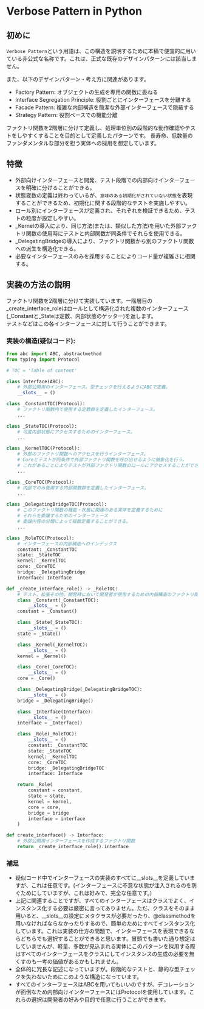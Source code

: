 
# Verbose Pattern in Python

## 初めに
`Verbose Pattern`という用語は、この構造を説明するために本稿で便宜的に用いている非公式な名称です。これは、正式な既存のデザインパターンには該当しません。

また、以下のデザインパターン・考え方に関連があります。
- Factory Pattern: オブジェクトの生成を専用の関数に委ねる
- Interface Segregation Principle: 役割ごとにインターフェースを分離する
- Facade Pattern: 複雑な内部構造を簡潔な外部インターフェースで隠蔽する
- Strategy Pattern: 役割ベースでの機能分離

ファクトリ関数を2階層に分けて定義し、処理単位別の段階的な動作確認やテストをしやすくすることを目的として定義したパターンです。
長寿命、低数量のファンダメンタルな部分を担う実体への採用を想定しています。

## 特徴

- 外部向けインターフェースと開発、テスト段階での内部向けインターフェースを明確に分けることができる。
- 状態変数の定義は終わっているが、`意味のある初期化がされていない状態`を表現することができるため、初期化に関する段階的なテストを実施しやすい。
- ロール別にインターフェースが定義され、それぞれを検証できるため、テストの粒度が設定しやすい。
- _Kernelの導入により、同じ方法(または、類似した方法)を用いた外部ファクトリ関数の使用時にテストと内部関数が同条件でそれらを使用できる。
- _DelegatingBridgeの導入により、ファクトリ関数から別のファクトリ関数への派生を構造化できる。
- 必要なインターフェースのみを採用することによりコード量が複雑さに相関する。


## 実装の方法の説明

ファクトリ関数を2階層に分けて実装しています。一階層目の_create_interface_roleはロールとして構造化された複数のインターフェース(_Constantと_Stateは定数、内部状態のゲッター)を返します。  
テストなどはこの各インターフェースに対して行うことができます。

### 実装の構造(疑似コード):

```python
from abc import ABC, abstractmethod
from typing import Protocol

# TOC = 'Table of content'

class Interface(ABC):
    # 外部公開用のインターフェース。型チェックを行えるようにABCで定義。
    __slots__ = ()

class _ConstantTOC(Protocol):
    # ファクトリ関数内で使用する定数群を定義したインターフェース。
    ...

class _StateTOC(Protocol):
    # 可変内部状態にアクセスするためのインターフェース。
    ...

class _KernelTOC(Protocol):
    # 外部のファクトリ関数へのアクセスを行うインターフェース。
    # Coreとテストが同条件で外部ファクトリ関数を呼び出せるように抽象化を行う。
    # これがあることによりテストが外部ファクトリ関数のロールにアクセスすることができる。
    ...

class _CoreTOC(Protocol):
    # 内部でのみ使用する内部関数群を定義したインターフェース。
    ...

class _DelegatingBridgeTOC(Protocol):
    # このファクトリ関数の機能・状態に関連のある実体を定義するために
    # それらを委譲するためのインターフェース
    # 委譲内容の分類によって複数定義することができる。
    ...

class _RoleTOC(Protocol):
    # インターフェースの内部構造へのインデックス
    constant: _ConstantTOC
    state: _StateTOC
    kernel: _KernelTOC
    core: _CoreTOC
    bridge: _DelegatingBridge
    interface: Interface

def _create_interface_role() -> _RoleTOC:
    # テスト、拡張その他、開発時において開発者が使用するための内部構造のファクトリ関数
    class _Constant(_ConstantTOC):
        __slots__ = ()
    constant = _Constant()

    class _State(_StateTOC):
        __slots__ = ()
    state = _State()

    class _Kernel(_KernelTOC):
        __slots__ = ()
    kernel = _Kernel()

    class _Core(_CoreTOC):
        __slots__ = ()
    core = _Core()

    class _DelegatingBridge(_DelegatingBridgeTOC):
        __slots__ = ()
    bridge = _DelegatingBridge()

    class _Interface(Interface):
        __slots__ = ()
    interface = _Interface()

    class _Role(_RoleTOC):
        __slots__ = ()
        constant: _ConstantTOC
        state: _StateTOC
        kernel: _KernelTOC
        core: _CoreTOC
        bridge: _DelegatingBridgeTOC
        interface: Interface

    return _Role(
        constant = constant,
        state = state,
        kernel = kernel,
        core = core,
        bridge = bridge
        interface = interface
    )

def create_interface() -> Interface:
    # 外部公開用インターフェースを作成するファクトリ関数
    return _create_interface_role().interface

```

### 補足
- 疑似コード中でインターフェースの実装のすべてに__slots__を定義していますが、これは任意です。(インターフェースに不意な状態が注入されるのを防ぐためにしていますが、これは好みで、完全な任意です。)
- 上記に関連することですが、すべてのインターフェースはクラスでよく、インスタンス化する必要は厳密に言ってありません。ただ、クラスをそのまま用いると、__slots__の設定にメタクラスが必要だったり、@classmethodを用いなければならなかったりするので、簡単のためにすべてインスタンス化しています。これは実装の仕方の問題で、インターフェースを表現できるならどちらでも選択することができると思います。冒頭でも書いた通り想定はしていませんが、軽量、多数が見込まれる実体にこのパターンを採用する際はすべてのインターフェースをクラスにしてインスタンスの生成の必要を無くすのも一考の価値があるかもしれません。
- 全体的に冗長な記述になっていますが。段階的なテストと、静的な型チェックを失わないためにこのような構造になっています。
- すべてのインターフェースはABCを用いてもいいのですが、デコレーションが面倒なため内部向けインターフェースにはProtocolを使用しています。これらの選択は開発者の好みや目的で任意に行うことができます。


